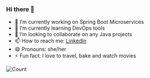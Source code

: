 ### Hi there 👋

- 🔭 I’m currently working on Spring Boot Microservices
- 🌱 I’m currently learning DevOps tools
- 👯 I’m looking to collaborate on any Java projects
- 📫 How to reach me: [LinkedIn](https://www.linkedin.com/in/soumyakhanna/)
- 😄 Pronouns: she/her
- ⚡ Fun fact: I love to travel, bake and watch movies

![Count](https://profile-counter.glitch.me/soumyakhanna/count.svg)

<!--
**soumyakhanna/soumyakhanna** is a ✨ _special_ ✨ repository because its `README.md` (this file) appears on your GitHub profile.
